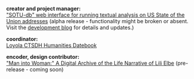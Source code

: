 **creator and project manager:**<br>
["SOTU-db" web interface for running textual analysis on US State of the Union addresses](www.sotu-db.com) (alpha release - functionality might be broken or absent. Visit the [development blog](blog.sotu-db.com) for details and updates.)

**coordinator:**<br>
[Loyola CTSDH Humanities Datebook](https://www.luc.edu/ctsdh/resources/humanitiesdatebook/)

**encoder, design contributor:**<br>
["Man into Woman:" A Digital Archive of the Life Narrative of Lili Elbe](www.lilielbe.org) (pre-release - coming soon)
